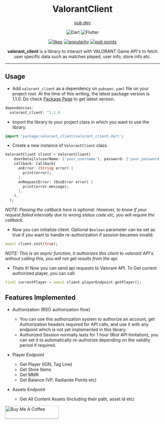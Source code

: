 <div align="center">
<h1>ValorantClient</h1>
  
[pub.dev](https://pub.dev/packages/valorant_client)

![Dart](https://img.shields.io/badge/dart-%230175C2.svg?style=for-the-badge&logo=dart&logoColor=white) ![Flutter](https://img.shields.io/badge/Flutter-%2302569B.svg?style=for-the-badge&logo=Flutter&logoColor=white)

[![likes](https://badges.bar/valorant_client/likes)](https://pub.dev/packages/valorant_client/score) [![popularity](https://badges.bar/valorant_client/popularity)](https://pub.dev/packages/valorant_client/score) [![pub points](https://badges.bar/valorant_client/pub%20points)](https://pub.dev/packages/valorant_client/score)

**valorant_client** is a library to interact with VALORANT Game API's to fetch user specific data such as matches played, user info, store info etc.

</div>

---

## Usage

- Add `valorant_client` as a dependency on `pubspec.yaml` file on your project root. At the time of this writing, the latest package version is 1.1.0. Do check [Package Page](https://pub.dev/packages/valorant_client) to get latest version.

```dart
dependencies:
  valorant_client: ^1.1.0
```

- Import the library to your project class in which you want to use the library.

```dart
import 'package:valorant_client/valorant_client.dart';
```

- Create a new instance of `ValorantClient` class.

```dart
ValorantClient client = ValorantClient(
    UserDetails(userName: {'your_username'}, password: {'your_password'}, region: {your_region}),
    callback: Callback(
      onError: (String error) {
        print(error);
      },
      onRequestError: (DioError error) {
        print(error.message);
      },
    ),
  );
```

_NOTE: Passing the callback here is optional. However, to know if your request failed internally due to wrong status code etc, you will require the callback._

- Now you can initialize client. Optional `Boolean` parameter can be set as true if you want to handle re-authorization if session becames invalid.

```dart
await client.init(true);
```

_NOTE: This is an async function, it authorizes this client to valorant API's. without calling this, you will not get results from the api._

- Thats it! Now you can send api requests to Valorant API. To Get current authorized player, you can call:

```dart
final currentPlayer = await client.playerEndpoint.getPlayer();
```

## Features Implemented

- Authorization (RSO authorization flow)

  - You can use this authorization system to authorize an account, get Authorization headers required for API calls, and use it with any endpoint which is not yet implemented in this library.
  - Authorized Session normally lasts for 1 hour (Riot API limitation), you can set it to automatically re-authorize depending on the validity period if required.

- Player Endpoint

  - Get Player (IGN, Tag Line)
  - Get Store Items
  - Get MMR
  - Get Balance (VP, Radianite Points etc)

- Assets Endpoint
  - Get All Content Assets (Including their path, asset id etc)


<a href="https://www.buymeacoffee.com/arunprakashg" target="_blank"><img src="https://www.buymeacoffee.com/assets/img/custom_images/orange_img.png" alt="Buy Me A Coffee" style="height: 41px !important;width: 174px !important;box-shadow: 0px 3px 2px 0px rgba(190, 190, 190, 0.5) !important;-webkit-box-shadow: 0px 3px 2px 0px rgba(190, 190, 190, 0.5) !important;" ></a>
